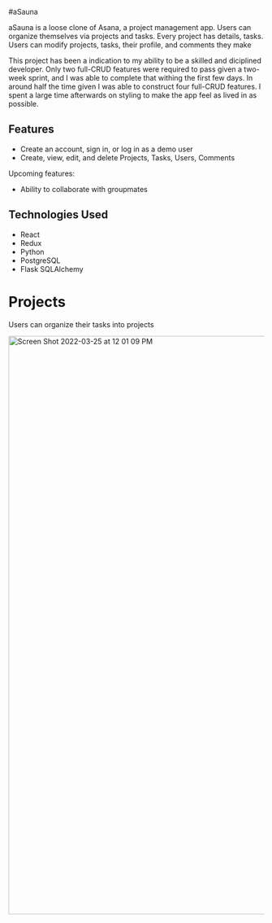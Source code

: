 #aSauna

aSauna is a loose clone of Asana, a project management app. Users can organize themselves via projects and tasks. Every project has details, tasks. Users can modify projects, tasks, their profile, and comments they make

This project has been a indication to my ability to be a skilled and diciplined developer. Only two full-CRUD features were required to pass given a two-week sprint, and I was able to complete that withing the first few days. In around half the time given I was able to construct four full-CRUD features. I spent a large time afterwards on styling to make the app feel as lived in as possible.

## Features

* Create an account, sign in, or log in as a demo user
* Create, view, edit, and delete Projects, Tasks, Users, Comments

Upcoming features:
* Ability to collaborate with groupmates

## Technologies Used
* React
* Redux
* Python
* PostgreSQL
* Flask SQLAlchemy


# Projects
Users can organize their tasks into projects

<img width="1137" alt="Screen Shot 2022-03-25 at 12 01 09 PM" src="https://user-images.githubusercontent.com/38844314/160167874-3ce11fd0-62c1-40b0-8fac-6cf6da68a11c.png">


